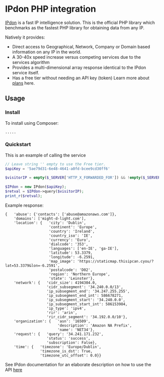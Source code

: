 # IPdon PHP integration

[IPdon](https://ipdon.com) is a fast IP intelligence solution. This is the official PHP library which benchmarks as the fastest PHP library for obtaining data from any IP. 

Natively it provides: 
* Direct access to Geographical, Network, Company or Domain based information on any IP in the world.
* A 30-40x speed increase versus competing services due to the services algorithm
* Provides a multi-dimensional array response identical to the IPdon service itself.
* Has a free tier without needing an API key (token) Learn more about [plans](https://ipdon.com/pricing) here.

## Usage

### Install

To install using Composer:

```sh
.....
```

### Quickstart

This is an example of calling the service

```PHP
// Leave string '' empty to use the Free tier.
$apiKey = '5ae79d31-6e48-4641-a0fd-bcee9cd30ff6' 
 
$visitorIP = empty($_SERVER['HTTP_X_FORWARDED_FOR']) && !empty($_SERVER['REMOTE_ADDR']) ? $_SERVER['REMOTE_ADDR'] : $_SERVER['HTTP_X_FORWARDED_FOR'];
 
$IPdon = new IPdon($apiKey);
$retval = $IPdon->query($visitorIP);
print_r($retval);
```

Example response:
```
{   'abuse': {'contacts': ['abuse@amazonaws.com']},
    'domains': ['might-d-light.com'],
    'location': {   'city': 'Dublin',
                    'continent': 'Europe',
                    'country': 'Ireland',
                    'country_iso': 'IE',
                    'currency': 'Euro',
                    'dialcode': '353',
                    'languages': ['en-IE', 'ga-IE'],
                    'latitude': 53.3379,
                    'longitude': -6.2591,
                    'map_image': 'https://staticmap.thisipcan.cyou/?lat=53.3379&lon=-6.2591',
                    'postalcode': 'D02',
                    'region': 'Northern Europe',
                    'state': 'Leinster'},
    'network': {   'cidr_size': 4194304.0,
                   'cidr_subsegment': '34.240.0.0/13',
                   'ip_subsegment_end': '34.247.255.255',
                   'ip_subsegment_end_int': 586678271,
                   'ip_subsegment_start': '34.240.0.0',
                   'ip_subsegment_start_int': 586153984,
                   'ip_type': 'ipv4',
                   'rir': 'arin',
                   'rir_cidr_segment': '34.192.0.0/10'},
    'organization': {   'asn': '16509',
                        'description': 'Amazon NA Prefix',
                        'name': 'NET34'},
    'request': {   'query': '34.241.171.232',
                   'status': 'success',
                   'subscription': False},
    'time': {   'timezone': 'Europe/Dublin',
                'timezone_is_dst': True,
                'timezone_utc_offset': 0.0}}
```
See IPdon documentation for an elaborate description on how to use the API [here](https://ipdon.com/documentation)
